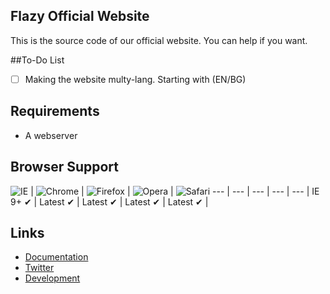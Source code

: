 ## Flazy Official Website
This is the source code of our official website. You can help if you want.

##To-Do List
- [ ] Making the website multy-lang. Starting with (EN/BG)

 ## Requirements
 - A webserver

## Browser Support

![IE](https://mgknet.com/images/browsers/internet-explorer_48x48.png) | ![Chrome](https://mgknet.com/images/browsers/chrome_48x48.png) | ![Firefox](https://mgknet.com/images/browsers/firefox_48x48.png) | ![Opera](https://mgknet.com/images/browsers/opera_48x48.png) |
![Safari](https://mgknet.com/images/browsers/safari_48x48.png)
--- | --- | --- | --- | --- |
IE 9+ ✔ | Latest ✔ | Latest ✔ | Latest ✔ | Latest ✔ |

## Links
 - [Documentation](http://flazy.org/wiki/)
 - [Twitter](https://twitter.com/flazyforum)
 - [Development](https://github.com/flazyforum/Flazy-Website)
